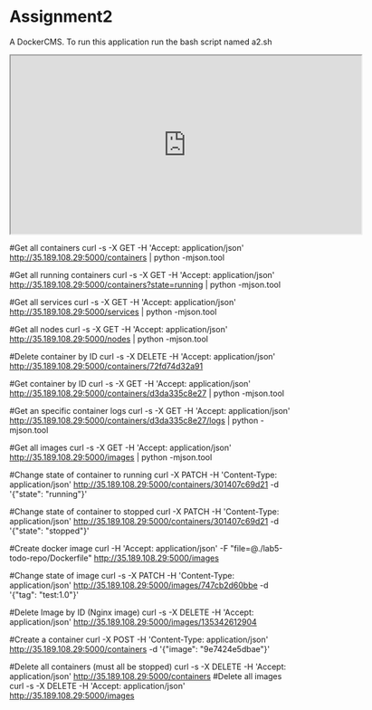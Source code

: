 # Assignment2
A DockerCMS.
To run this application run the bash script named a2.sh

<div align="center">
    <iframe width="620" height="315"
        src="https://www.youtube.com/watch?v=QKVt7N_XpYg">
    </iframe>
</div>



#Get all containers
curl -s -X GET -H 'Accept: application/json' http://35.189.108.29:5000/containers | python -mjson.tool

#Get all running containers
curl -s -X GET -H 'Accept: application/json' http://35.189.108.29:5000/containers?state=running | python -mjson.tool

#Get all services 
curl -s -X GET -H 'Accept: application/json' http://35.189.108.29:5000/services | python -mjson.tool

#Get all nodes
curl -s -X GET -H 'Accept: application/json' http://35.189.108.29:5000/nodes | python -mjson.tool

#Delete container by ID
curl -s -X DELETE -H 'Accept: application/json' http://35.189.108.29:5000/containers/72fd74d32a91

#Get container by ID
curl -s -X GET -H 'Accept: application/json' http://35.189.108.29:5000/containers/d3da335c8e27 | python -mjson.tool

#Get an specific container logs
curl -s -X GET -H 'Accept: application/json' http://35.189.108.29:5000/containers/d3da335c8e27/logs | python -mjson.tool

#Get all images
curl -s -X GET -H 'Accept: application/json' http://35.189.108.29:5000/images | python -mjson.tool

#Change state of container to running
curl -X PATCH -H 'Content-Type: application/json' http://35.189.108.29:5000/containers/301407c69d21 -d '{"state": "running"}'  

#Change state of container to stopped
curl -X PATCH -H 'Content-Type: application/json' http://35.189.108.29:5000/containers/301407c69d21 -d '{"state": "stopped"}' 

#Create docker image
curl -H 'Accept: application/json' -F "file=@./lab5-todo-repo/Dockerfile" http://35.189.108.29:5000/images

#Change state of image
curl -s -X PATCH -H 'Content-Type: application/json' http://35.189.108.29:5000/images/747cb2d60bbe -d '{"tag": "test:1.0"}'  

#Delete Image by ID (Nginx image)
curl -s -X DELETE -H 'Accept: application/json'  http://35.189.108.29:5000/images/135342612904  

#Create a container
 curl -X POST -H 'Content-Type: application/json' http://35.189.108.29:5000/containers -d '{"image": "9e7424e5dbae"}'

#Delete all containers (must all be stopped)
curl -s -X DELETE -H 'Accept: application/json' http://35.189.108.29:5000/containers 
#Delete all images
curl -s -X DELETE -H 'Accept: application/json' http://35.189.108.29:5000/images
